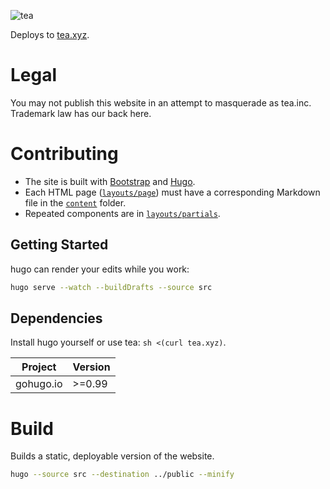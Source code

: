 ![tea](https://tea.xyz/banner.png)

Deploys to [tea.xyz].


# Legal

You may not publish this website in an attempt to masquerade as tea.inc.
Trademark law has our back here.


# Contributing

* The site is built with [Bootstrap] and [Hugo].
* Each HTML page ([`layouts/page`]) must have a corresponding Markdown file in the [`content`] folder.
* Repeated components are in [`layouts/partials`].

## Getting Started

hugo can render your edits while you work:

```sh
hugo serve --watch --buildDrafts --source src
```

## Dependencies

Install hugo yourself or use tea: `sh <(curl tea.xyz)`.

| Project    | Version |
|------------|---------|
| gohugo.io  |  >=0.99 |


# Build

Builds a static, deployable version of the website.

```sh
hugo --source src --destination ../public --minify
```


[tea.xyz]: https://tea.xyz
[Bootstrap]: https://getbootstrap.com/docs/5.2/getting-started/introduction/
[Hugo]: https://gohugo.io/documentation/
[`layouts/page`]: src/layouts/page
[`content`]: src/content
[`layouts/partials`]: src/layouts/partials
